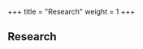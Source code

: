 +++
title = "Research"
weight = 1
+++

## Research


# <!-- ## My Google Scholar profile: [[Link]](https://scholar.google.com/citations?user=9YxOOSQAAAAJ&hl=en) -->
